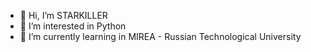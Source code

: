 - 👋 Hi, I’m STARKILLER
- 👀 I’m interested in Python
- 🌱 I’m currently learning in MIREA - Russian Technological University

<!---
STARKILLER-1/STARKILLER-1 is a ✨ special ✨ repository because its `README.md` (this file) appears on your GitHub profile.
You can click the Preview link to take a look at your changes.
--->
